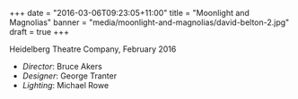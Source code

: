 +++
date = "2016-03-06T09:23:05+11:00"
title = "Moonlight and Magnolias"
banner = "media/moonlight-and-magnolias/david-belton-2.jpg"
draft = true
+++

Heidelberg Theatre Company, February 2016

 * _Director_: Bruce Akers
 * _Designer_: George Tranter
 * _Lighting_: Michael Rowe

<!--more-->
 
